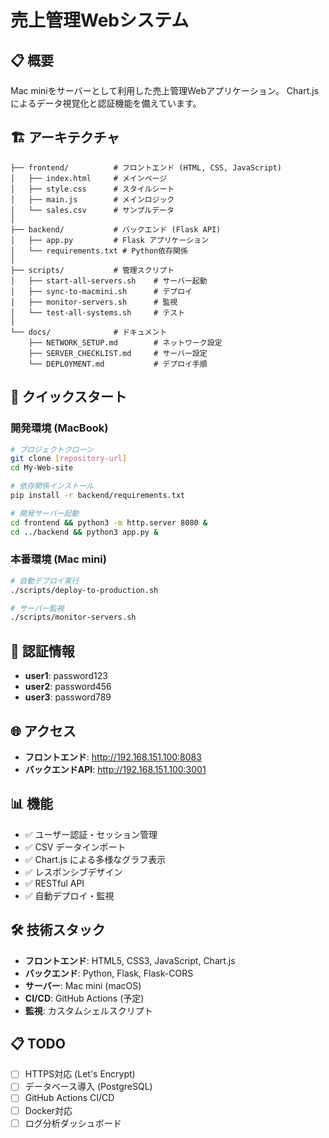 # 売上管理Webシステム

## 📋 概要

Mac miniをサーバーとして利用した売上管理Webアプリケーション。
Chart.jsによるデータ視覚化と認証機能を備えています。

## 🏗️ アーキテクチャ

```
├── frontend/          # フロントエンド (HTML, CSS, JavaScript)
│   ├── index.html     # メインページ
│   ├── style.css      # スタイルシート
│   ├── main.js        # メインロジック
│   └── sales.csv      # サンプルデータ
│
├── backend/           # バックエンド (Flask API)
│   ├── app.py         # Flask アプリケーション
│   └── requirements.txt # Python依存関係
│
├── scripts/           # 管理スクリプト
│   ├── start-all-servers.sh    # サーバー起動
│   ├── sync-to-macmini.sh      # デプロイ
│   ├── monitor-servers.sh      # 監視
│   └── test-all-systems.sh     # テスト
│
└── docs/              # ドキュメント
    ├── NETWORK_SETUP.md        # ネットワーク設定
    ├── SERVER_CHECKLIST.md     # サーバー設定
    └── DEPLOYMENT.md           # デプロイ手順
```

## 🚀 クイックスタート

### 開発環境 (MacBook)

```bash
# プロジェクトクローン
git clone [repository-url]
cd My-Web-site

# 依存関係インストール
pip install -r backend/requirements.txt

# 開発サーバー起動
cd frontend && python3 -m http.server 8080 &
cd ../backend && python3 app.py &
```

### 本番環境 (Mac mini)

```bash
# 自動デプロイ実行
./scripts/deploy-to-production.sh

# サーバー監視
./scripts/monitor-servers.sh
```

## 🔐 認証情報

- **user1**: password123
- **user2**: password456  
- **user3**: password789

## 🌐 アクセス

- **フロントエンド**: http://192.168.151.100:8083
- **バックエンドAPI**: http://192.168.151.100:3001

## 📊 機能

- ✅ ユーザー認証・セッション管理
- ✅ CSV データインポート
- ✅ Chart.js による多様なグラフ表示
- ✅ レスポンシブデザイン
- ✅ RESTful API
- ✅ 自動デプロイ・監視

## 🛠️ 技術スタック

- **フロントエンド**: HTML5, CSS3, JavaScript, Chart.js
- **バックエンド**: Python, Flask, Flask-CORS
- **サーバー**: Mac mini (macOS)
- **CI/CD**: GitHub Actions (予定)
- **監視**: カスタムシェルスクリプト

## 📋 TODO

- [ ] HTTPS対応 (Let's Encrypt)
- [ ] データベース導入 (PostgreSQL)
- [ ] GitHub Actions CI/CD
- [ ] Docker対応
- [ ] ログ分析ダッシュボード
